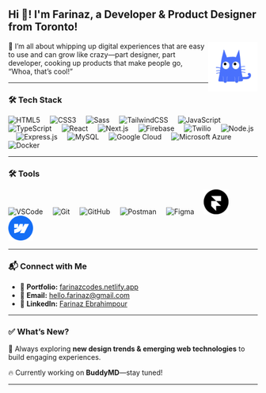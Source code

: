 ## Hi 👋! I'm Farinaz, a Developer & Product Designer from Toronto!  

<img align="right" height="100" width="100" src="./BuddyMD.gif" />

🚀 I’m all about whipping up digital experiences that are easy to use and can grow like crazy—part designer, part developer, cooking up products that make people go, “Whoa, that’s cool!”

---

### 🛠 Tech Stack  

<div align="left">
  <img 
    src="https://cdn.jsdelivr.net/gh/devicons/devicon/icons/html5/html5-original.svg" 
    height="50" 
    alt="HTML5"
    title="HTML5"
  />
  <img width="12" />
  <img 
    src="https://cdn.jsdelivr.net/gh/devicons/devicon/icons/css3/css3-original.svg" 
    height="50" 
    alt="CSS3"
    title="CSS3"
  />
  <img width="12" />
  <img 
    src="https://cdn.jsdelivr.net/gh/devicons/devicon/icons/sass/sass-original.svg" 
    height="50" 
    alt="Sass"
    title="Sass"
  />
  <img width="12" />
  <img 
    src="https://cdn.jsdelivr.net/gh/devicons/devicon/icons/tailwindcss/tailwindcss-original.svg" 
    height="50" 
    alt="TailwindCSS"
    title="TailwindCSS"
  />
  <img width="12" />
  <img 
    src="https://cdn.jsdelivr.net/gh/devicons/devicon/icons/javascript/javascript-original.svg" 
    height="50" 
    alt="JavaScript"
    title="JavaScript"
  />
  <img width="12" />
  <img 
    src="https://cdn.jsdelivr.net/gh/devicons/devicon/icons/typescript/typescript-original.svg" 
    height="50" 
    alt="TypeScript"
    title="TypeScript"
  />
  <img width="12" />
  <img 
    src="https://cdn.jsdelivr.net/gh/devicons/devicon/icons/react/react-original.svg" 
    height="50" 
    alt="React"
    title="React"
  />
  <img width="12" />
  <img 
    src="https://cdn.jsdelivr.net/gh/devicons/devicon/icons/nextjs/nextjs-original.svg" 
    height="50" 
    alt="Next.js"
    title="Next.js"
  />
  <img width="12" />
  <img 
    src="https://cdn.jsdelivr.net/gh/devicons/devicon/icons/firebase/firebase-plain.svg" 
    height="50" 
    alt="Firebase"
    title="Firebase"
  />
  <img width="12" />
  <img 
    src="https://cdn.jsdelivr.net/npm/simple-icons@v7/icons/twilio.svg" 
    height="50" 
    alt="Twilio"
    title="Twilio"
  />
  <img width="12" />
  <img 
    src="https://cdn.jsdelivr.net/gh/devicons/devicon/icons/nodejs/nodejs-original.svg" 
    height="50" 
    alt="Node.js"
    title="Node.js"
  />
  <img width="12" />
  <img 
    src="https://cdn.jsdelivr.net/gh/devicons/devicon/icons/express/express-original.svg" 
    height="50" 
    alt="Express.js"
    title="Express.js"
  />
  <img width="12" />
  <img 
    src="https://cdn.jsdelivr.net/gh/devicons/devicon/icons/mysql/mysql-original.svg" 
    height="50" 
    alt="MySQL"
    title="MySQL"
  />
  <img width="12" />
  <img 
    src="https://cdn.jsdelivr.net/gh/devicons/devicon/icons/googlecloud/googlecloud-original.svg" 
    height="50" 
    alt="Google Cloud"
    title="Google Cloud"
  />
  <img width="12" />
  <img src="https://cdn.jsdelivr.net/gh/devicons/devicon/icons/azure/azure-original.svg" height="50" alt="Microsoft Azure" title="Microsoft Azure" /> <img width="12" /> 
  
  <img width="12" />
  <img 
    src="https://cdn.jsdelivr.net/gh/devicons/devicon/icons/docker/docker-original.svg" 
    height="50" 
    alt="Docker"
    title="Docker"
  />
</div>


---

### 🛠 Tools  

<div align="left">
  <img 
    src="https://cdn.jsdelivr.net/gh/devicons/devicon/icons/vscode/vscode-original.svg" 
    height="50" 
    alt="VSCode" 
    title="VSCode"
  />
  <img width="12" />
  <img 
    src="https://cdn.jsdelivr.net/gh/devicons/devicon/icons/git/git-original.svg" 
    height="50" 
    alt="Git" 
    title="Git"
  />
  <img width="12" />
  <img 
    src="https://cdn.jsdelivr.net/gh/devicons/devicon/icons/github/github-original.svg" 
    height="50" 
    alt="GitHub" 
    title="GitHub"
  />
  <img width="12" />
  <img 
    src="https://cdn.jsdelivr.net/gh/devicons/devicon/icons/postman/postman-original.svg" 
    height="50" 
    alt="Postman" 
    title="Postman"
  />
  <img width="12" />
  <img 
    src="https://cdn.jsdelivr.net/gh/devicons/devicon/icons/figma/figma-original.svg" 
    height="50" 
    alt="Figma" 
    title="Figma"
  />
  <img width="12" />
  <img 
    src="./framer_logo.png"  
    height="50" 
    alt="Framer" 
    title="Framer"
  />
  <img width="12" />
  <img 
    src="./Webflow-Logo.svg"  
    height="50" 
    alt="Webflow"
    title="Webflow"
  />
</div>

---

### 📬 Connect with Me  

- 💼 **Portfolio:** [farinazcodes.netlify.app](https://farinazcodes.netlify.app)  
- 📧 **Email:** [hello.farinaz@gmail.com](mailto:hello.farinaz@gmail.com)
- 💬 **LinkedIn:** [Farinaz Ebrahimpour](https://www.linkedin.com/in/farinazebrahimpour/)


---

### ✅ What’s New?
📌 Always exploring **new design trends & emerging web technologies** to build engaging experiences.  

🔥 Currently working on **BuddyMD**—stay tuned!  

---



